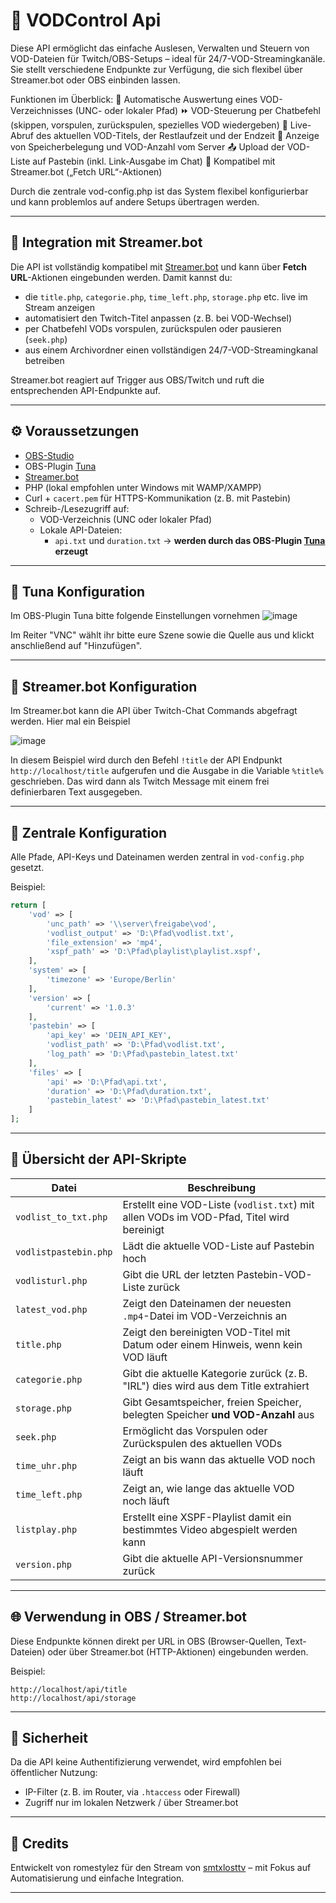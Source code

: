
# 🎥 VODControl Api

Diese API ermöglicht das einfache Auslesen, Verwalten und Steuern von VOD-Dateien für Twitch/OBS-Setups – ideal für 24/7-VOD-Streamingkanäle. Sie stellt verschiedene Endpunkte zur Verfügung, die sich flexibel über Streamer.bot oder OBS einbinden lassen.

Funktionen im Überblick:
📂 Automatische Auswertung eines VOD-Verzeichnisses (UNC- oder lokaler Pfad)
⏩ VOD-Steuerung per Chatbefehl (skippen, vorspulen, zurückspulen, spezielles VOD wiedergeben)
🧾 Live-Abruf des aktuellen VOD-Titels, der Restlaufzeit und der Endzeit
💾 Anzeige von Speicherbelegung und VOD-Anzahl vom Server
📤 Upload der VOD-Liste auf Pastebin (inkl. Link-Ausgabe im Chat)
📡 Kompatibel mit Streamer.bot („Fetch URL“-Aktionen)

Durch die zentrale vod-config.php ist das System flexibel konfigurierbar und kann problemlos auf andere Setups übertragen werden.

---

## 🧠 Integration mit Streamer.bot

Die API ist vollständig kompatibel mit [Streamer.bot](https://streamer.bot/) und kann über **Fetch URL**-Aktionen eingebunden werden. Damit kannst du:

- die `title.php`, `categorie.php`, `time_left.php`, `storage.php` etc. live im Stream anzeigen
- automatisiert den Twitch-Titel anpassen (z. B. bei VOD-Wechsel)
- per Chatbefehl VODs vorspulen, zurückspulen oder pausieren (`seek.php`)
- aus einem Archivordner einen vollständigen 24/7-VOD-Streamingkanal betreiben

Streamer.bot reagiert auf Trigger aus OBS/Twitch und ruft die entsprechenden API-Endpunkte auf.

---

## ⚙️ Voraussetzungen

- [OBS-Studio](https://obsproject.com/de/download)
- OBS-Plugin [Tuna](https://obsproject.com/forum/resources/tuna-now-playing-widget-current-song.843/)
- [Streamer.bot](https://streamer.bot/)
- PHP (lokal empfohlen unter Windows mit WAMP/XAMPP)
- Curl + `cacert.pem` für HTTPS-Kommunikation (z. B. mit Pastebin)
- Schreib-/Lesezugriff auf:
  - VOD-Verzeichnis (UNC oder lokaler Pfad)
  - Lokale API-Dateien:
    - `api.txt` und `duration.txt` → **werden durch das OBS-Plugin [Tuna](https://obsproject.com/forum/resources/tuna-now-playing-widget-current-song.843/) erzeugt**
	
---

## 📁 Tuna Konfiguration
Im OBS-Plugin Tuna bitte folgende Einstellungen vornehmen
![image](https://github.com/user-attachments/assets/fa145186-eccc-4aab-8980-8c5aca4aad8c)

Im Reiter "VNC" wählt ihr bitte eure Szene sowie die Quelle aus und klickt anschließend auf "Hinzufügen".

---

## 📁 Streamer.bot Konfiguration
Im Streamer.bot kann die API über Twitch-Chat Commands abgefragt werden. Hier mal ein Beispiel

![image](https://github.com/user-attachments/assets/d86fd3ce-5871-4bd3-b367-2dc4f2bd259c)

In diesem Beispiel wird durch den Befehl `!title` der API Endpunkt `http://localhost/title` aufgerufen und die Ausgabe in die Variable `%title%` geschrieben. Das wird dann als Twitch Message mit einem frei definierbaren Text ausgegeben.

---

## 📁 Zentrale Konfiguration

Alle Pfade, API-Keys und Dateinamen werden zentral in `vod-config.php` gesetzt.

Beispiel:

```php
return [
    'vod' => [
        'unc_path' => '\\server\freigabe\vod',
        'vodlist_output' => 'D:\Pfad\vodlist.txt',
        'file_extension' => 'mp4',
        'xspf_path' => 'D:\Pfad\playlist\playlist.xspf',
    ],
    'system' => [
        'timezone' => 'Europe/Berlin'
    ],
    'version' => [
        'current' => '1.0.3'
    ],
    'pastebin' => [
        'api_key' => 'DEIN_API_KEY',
        'vodlist_path' => 'D:\Pfad\vodlist.txt',
        'log_path' => 'D:\Pfad\pastebin_latest.txt'
    ],
    'files' => [
        'api' => 'D:\Pfad\api.txt',
        'duration' => 'D:\Pfad\duration.txt',
        'pastebin_latest' => 'D:\Pfad\pastebin_latest.txt'
    ]
];
```

---

## 📄 Übersicht der API-Skripte

| Datei               | Beschreibung |
|--------------------|--------------|
| `vodlist_to_txt.php`    | Erstellt eine VOD-Liste (`vodlist.txt`) mit allen VODs im VOD-Pfad, Titel wird bereinigt |
| `vodlistpastebin.php`   | Lädt die aktuelle VOD-Liste auf Pastebin hoch |
| `vodlisturl.php`        | Gibt die URL der letzten Pastebin-VOD-Liste zurück |
| `latest_vod.php`        | Zeigt den Dateinamen der neuesten `.mp4`-Datei im VOD-Verzeichnis an |
| `title.php`             | Zeigt den bereinigten VOD-Titel mit Datum oder einem Hinweis, wenn kein VOD läuft |
| `categorie.php`         | Gibt die aktuelle Kategorie zurück (z. B. "IRL") dies wird aus dem Title extrahiert |
| `storage.php`           | Gibt Gesamtspeicher, freien Speicher, belegten Speicher **und VOD-Anzahl** aus |
| `seek.php`              | Ermöglicht das Vorspulen oder Zurückspulen des aktuellen VODs |
| `time_uhr.php`          | Zeigt an bis wann das aktuelle VOD noch läuft |
| `time_left.php`         | Zeigt an, wie lange das aktuelle VOD noch läuft |
| `listplay.php`          | Erstellt eine XSPF-Playlist damit ein bestimmtes Video abgespielt werden kann |
| `version.php`           | Gibt die aktuelle API-Versionsnummer zurück |

---

## 🌐 Verwendung in OBS / Streamer.bot

Diese Endpunkte können direkt per URL in OBS (Browser-Quellen, Text-Dateien) oder über Streamer.bot (HTTP-Aktionen) eingebunden werden.

Beispiel:
```
http://localhost/api/title
http://localhost/api/storage
```

---

## 🔐 Sicherheit

Da die API keine Authentifizierung verwendet, wird empfohlen bei öffentlicher Nutzung:
- IP-Filter (z. B. im Router, via `.htaccess` oder Firewall)
- Zugriff nur im lokalen Netzwerk / über Streamer.bot

---

## 🤝 Credits

Entwickelt von romestylez für den Stream von [smtxlosttv]([https://streamer.bot/](https://www.twitch.tv/smtxlosttv)) – mit Fokus auf Automatisierung und einfache Integration.


---
